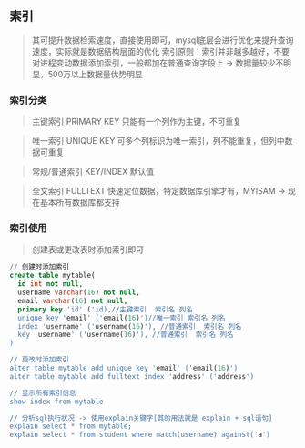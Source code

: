 ## 索引
> 其可提升数据检索速度，直接使用即可，mysql底层会进行优化来提升查询速度，实际就是数据结构层面的优化
> 索引原则：索引并非越多越好，不要对进程变动数据添加索引，一般都加在普通查询字段上 -> 数据量较少不明显，500万以上数据量优势明显

### 索引分类
> 主键索引 PRIMARY KEY
> 只能有一个列作为主键，不可重复

> 唯一索引 UNIQUE KEY
> 可多个列标识为唯一索引，列不能重复，但列中数据可重复

> 常规/普通索引 KEY/INDEX
> 默认值

> 全文索引 FULLTEXT
> 快速定位数据，特定数据库引擎才有，MYISAM -> 现在基本所有数据库都支持

### 索引使用
> 创建表或更改表时添加索引即可

```sql
// 创建时添加索引
create table mytable(
  id int not null,
  username varchar(16) not null,
  email varchar(16) not null,
  primary key 'id' ('id),//主键索引  索引名 列名
  unique key 'email' ('email(16)')//唯一索引 索引名 列名
  index 'username' ('username(16)'), //普通索引  索引名 列名
  key 'username' ('username(16)'), //普通索引  索引名 列名
)

// 更改时添加索引
alter table mytable add unique key 'email' ('email(16)')
alter table mytable add fulltext index 'address' ('address')

// 显示所有索引信息
show index from mytable

// 分析sql执行状况 -> 使用explain关键字[其的用法就是 explain + sql语句]
explain select * from mytable;
explain select * from student where match(username) against('a')
```